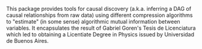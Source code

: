 This package provides tools for causal discovery (a.k.a. inferring a DAG of causal relationships from raw data) using different compression algorithms to "estimate" (in some sense) algorithmic mutual information between variables. It encapsulates the result of Gabriel Goren's Tesis de Licenciatura which led to obtaining a Licentiate Degree in Physics issued by Universidad de Buenos Aires.